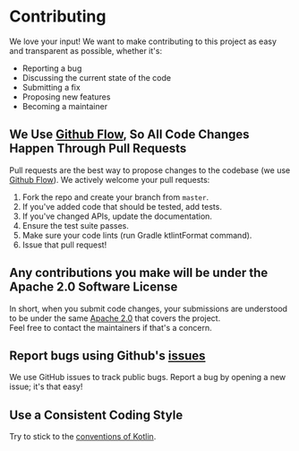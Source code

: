 # Contributing

We love your input! We want to make contributing to this project as easy and transparent as possible, whether it's:

- Reporting a bug
- Discussing the current state of the code
- Submitting a fix
- Proposing new features
- Becoming a maintainer

## We Use [Github Flow](https://guides.github.com/introduction/flow/index.html), So All Code Changes Happen Through Pull Requests

Pull requests are the best way to propose changes to the codebase (we
use [Github Flow](https://guides.github.com/introduction/flow/index.html)). We actively welcome your pull requests:

1. Fork the repo and create your branch from `master`.
2. If you've added code that should be tested, add tests.
3. If you've changed APIs, update the documentation.
4. Ensure the test suite passes.
5. Make sure your code lints (run Gradle ktlintFormat command).
6. Issue that pull request!

## Any contributions you make will be under the Apache 2.0 Software License

In short, when you submit code changes, your submissions are understood to be under the
same [Apache 2.0](https://www.apache.org/licenses/LICENSE-2.0) that covers the project. \
Feel free to contact the
maintainers if that's a concern.

## Report bugs using Github's [issues](https://github.com/vendelieu/telegram-bot/issues)

We use GitHub issues to track public bugs. Report a bug by opening a new issue; it's that easy!

## Use a Consistent Coding Style

Try to stick to the [conventions of Kotlin](https://kotlinlang.org/docs/coding-conventions.html).
